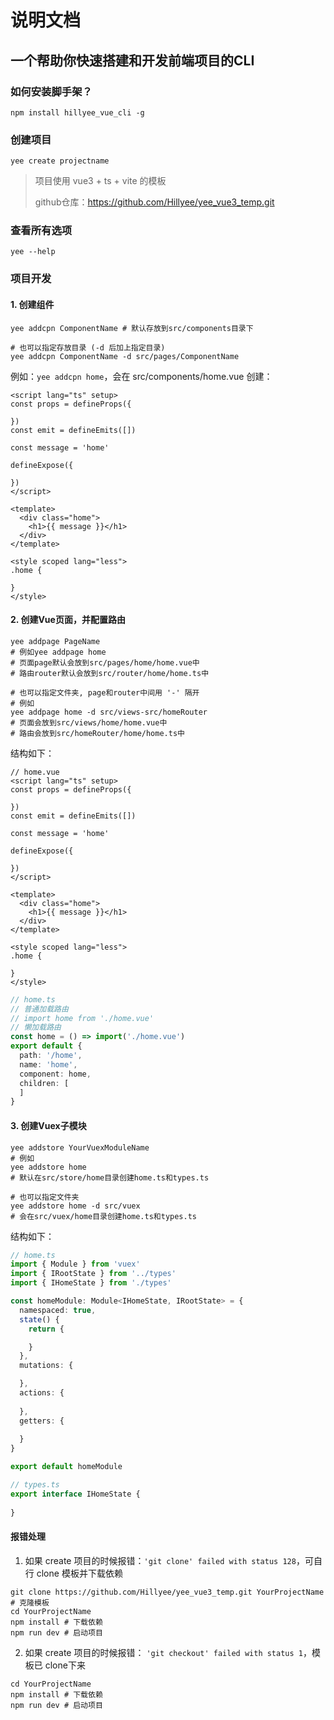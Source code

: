 # 说明文档

## 一个帮助你快速搭建和开发前端项目的CLI

### 如何安装脚手架？

```shell
npm install hillyee_vue_cli -g
```

### 创建项目

```shell
yee create projectname
```
> 项目使用 vue3 + ts + vite 的模板
>
> github仓库：https://github.com/Hillyee/yee_vue3_temp.git

### 查看所有选项

```shell
yee --help
```

### 项目开发

#### 1. 创建组件

```shell
yee addcpn ComponentName # 默认存放到src/components目录下

# 也可以指定存放目录 (-d 后加上指定目录)
yee addcpn ComponentName -d src/pages/ComponentName
```

例如：`yee addcpn home`，会在 src/components/home.vue 创建：

```vue
<script lang="ts" setup>
const props = defineProps({
  
})
const emit = defineEmits([])

const message = 'home'

defineExpose({
  
})
</script>

<template>
  <div class="home">
    <h1>{{ message }}</h1>
  </div>
</template>

<style scoped lang="less">
.home {

}
</style>
```

#### 2. 创建Vue页面，并配置路由

```shell
yee addpage PageName 
# 例如yee addpage home
# 页面page默认会放到src/pages/home/home.vue中
# 路由router默认会放到src/router/home/home.ts中

# 也可以指定文件夹, page和router中间用 '-' 隔开
# 例如
yee addpage home -d src/views-src/homeRouter
# 页面会放到src/views/home/home.vue中
# 路由会放到src/homeRouter/home/home.ts中
```

结构如下：

```vue
// home.vue
<script lang="ts" setup>
const props = defineProps({
  
})
const emit = defineEmits([])

const message = 'home'

defineExpose({
  
})
</script>

<template>
  <div class="home">
    <h1>{{ message }}</h1>
  </div>
</template>

<style scoped lang="less">
.home {

}
</style>
```

```ts
// home.ts
// 普通加载路由
// import home from './home.vue'
// 懒加载路由
const home = () => import('./home.vue')
export default {
  path: '/home',
  name: 'home',
  component: home,
  children: [
  ]
}
```

#### 3. 创建Vuex子模块

```shell
yee addstore YourVuexModuleName 
# 例如
yee addstore home
# 默认在src/store/home目录创建home.ts和types.ts

# 也可以指定文件夹
yee addstore home -d src/vuex
# 会在src/vuex/home目录创建home.ts和types.ts
```

结构如下：

```ts
// home.ts
import { Module } from 'vuex'
import { IRootState } from '../types'
import { IHomeState } from './types'

const homeModule: Module<IHomeState, IRootState> = {
  namespaced: true,
  state() {
    return {

    }
  },
  mutations: {

  },
  actions: {
   
  },
  getters: {
    
  }
}

export default homeModule
```

```ts
// types.ts
export interface IHomeState {
  
}
```

#### 报错处理

1. 如果 create 项目的时候报错：`'git clone' failed with status 128`，可自行 clone 模板并下载依赖

```shell
git clone https://github.com/Hillyee/yee_vue3_temp.git YourProjectName # 克隆模板
cd YourProjectName
npm install # 下载依赖
npm run dev # 启动项目
```

2. 如果 create 项目的时候报错： `'git checkout' failed with status 1`，模板已 clone下来

```shell
cd YourProjectName
npm install # 下载依赖
npm run dev # 启动项目
```